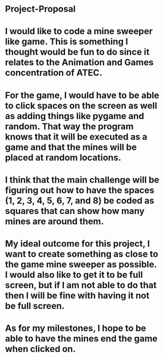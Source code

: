 # Project-Proposal

# I would like to code a mine sweeper like game. This is something I thought would be fun to do since it relates to the Animation and Games concentration of ATEC. 
# For the game, I would have to be able to click spaces on the screen as well as adding things like pygame and random. That way the program knows that it will be executed as a game and that the mines will be placed at random locations. 
# I think that the main challenge will be figuring out how to have the spaces (1, 2, 3, 4, 5, 6, 7, and 8) be coded as squares that can show how many mines are around them. 
# My ideal outcome for this project, I want to create something as close to the game mine sweeper as possible. I would also like to get it to be full screen, but if I am not able to do that then I will be fine with having it not be full screen.
# As for my milestones, I hope to be able to have the mines end the game when clicked on.